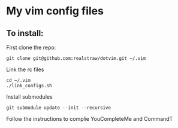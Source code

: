 # My vim config files

## To install:

First clone the repo:

    git clone git@github.com:realstraw/dotvim.git ~/.vim

Link the rc files

    cd ~/.vim
    ./link_configs.sh

Install submodules

    git submodule update --init --recursive

Follow the instructions to complie YouCompleteMe and CommandT
